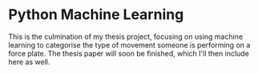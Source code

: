 # Python Machine Learning 

This is the culmination of my thesis project, focusing on using machine learning to categorise the type of movement someone is performing on a force plate. The thesis paper will soon be finished, which I'll then include here as well.
